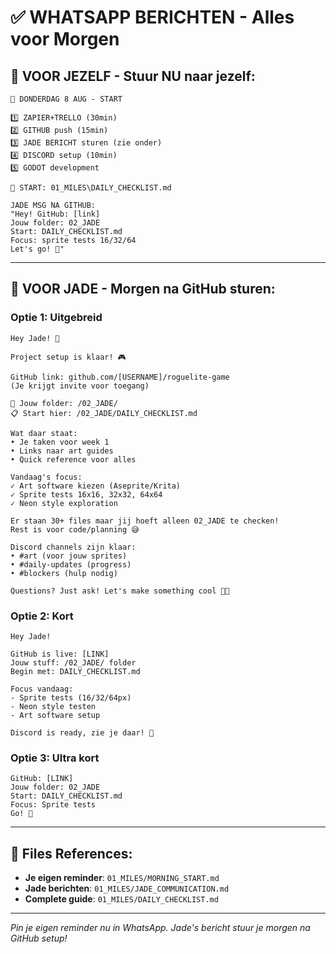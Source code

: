 # ✅ WHATSAPP BERICHTEN - Alles voor Morgen

## 📱 VOOR JEZELF - Stuur NU naar jezelf:

```
🚀 DONDERDAG 8 AUG - START

1️⃣ ZAPIER+TRELLO (30min)
2️⃣ GITHUB push (15min)
3️⃣ JADE BERICHT sturen (zie onder)
4️⃣ DISCORD setup (10min)
5️⃣ GODOT development

📂 START: 01_MILES\DAILY_CHECKLIST.md

JADE MSG NA GITHUB:
"Hey! GitHub: [link]
Jouw folder: 02_JADE
Start: DAILY_CHECKLIST.md
Focus: sprite tests 16/32/64
Let's go! 🚀"
```

---

## 📱 VOOR JADE - Morgen na GitHub sturen:

### Optie 1: Uitgebreid
```
Hey Jade! 👋

Project setup is klaar! 🎮

GitHub link: github.com/[USERNAME]/roguelite-game
(Je krijgt invite voor toegang)

📁 Jouw folder: /02_JADE/
📋 Start hier: /02_JADE/DAILY_CHECKLIST.md

Wat daar staat:
• Je taken voor week 1
• Links naar art guides
• Quick reference voor alles

Vandaag's focus:
✓ Art software kiezen (Aseprite/Krita)
✓ Sprite tests 16x16, 32x32, 64x64
✓ Neon style exploration

Er staan 30+ files maar jij hoeft alleen 02_JADE te checken!
Rest is voor code/planning 😅

Discord channels zijn klaar:
• #art (voor jouw sprites)
• #daily-updates (progress)
• #blockers (hulp nodig)

Questions? Just ask! Let's make something cool 🚀✨
```

### Optie 2: Kort
```
Hey Jade!

GitHub is live: [LINK]
Jouw stuff: /02_JADE/ folder
Begin met: DAILY_CHECKLIST.md

Focus vandaag:
- Sprite tests (16/32/64px)
- Neon style testen
- Art software setup

Discord is ready, zie je daar! 🚀
```

### Optie 3: Ultra kort
```
GitHub: [LINK]
Jouw folder: 02_JADE
Start: DAILY_CHECKLIST.md
Focus: Sprite tests
Go! 🚀
```

---

## 📍 Files References:

- **Je eigen reminder**: `01_MILES/MORNING_START.md`
- **Jade berichten**: `01_MILES/JADE_COMMUNICATION.md`
- **Complete guide**: `01_MILES/DAILY_CHECKLIST.md`

---

*Pin je eigen reminder nu in WhatsApp. Jade's bericht stuur je morgen na GitHub setup!*